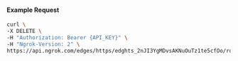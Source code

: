 <!-- Code generated for API Clients. DO NOT EDIT. -->

#### Example Request

```bash
curl \
-X DELETE \
-H "Authorization: Bearer {API_KEY}" \
-H "Ngrok-Version: 2" \
https://api.ngrok.com/edges/https/edghts_2nJI3YgMDvsAKNuOuTz1te5cfOo/routes/edghtsrt_2nJI3liowP6VJ6GrT6TGsz2miZo/oidc
```
